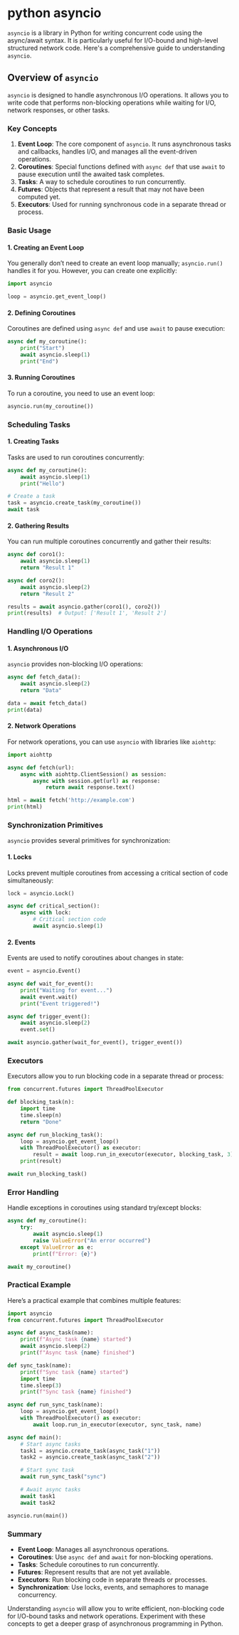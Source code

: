 # python asyncio

`asyncio` is a library in Python for writing concurrent code using the async/await syntax. It is particularly useful for I/O-bound and high-level structured network code. Here's a comprehensive guide to understanding `asyncio`.

## Overview of `asyncio`

`asyncio` is designed to handle asynchronous I/O operations. It allows you to write code that performs non-blocking operations while waiting for I/O, network responses, or other tasks.

### Key Concepts

1. **Event Loop**: The core component of `asyncio`. It runs asynchronous tasks and callbacks, handles I/O, and manages all the event-driven operations.
2. **Coroutines**: Special functions defined with `async def` that use `await` to pause execution until the awaited task completes.
3. **Tasks**: A way to schedule coroutines to run concurrently.
4. **Futures**: Objects that represent a result that may not have been computed yet.
5. **Executors**: Used for running synchronous code in a separate thread or process.

### Basic Usage

#### 1. Creating an Event Loop

You generally don’t need to create an event loop manually; `asyncio.run()` handles it for you. However, you can create one explicitly:

```python
import asyncio

loop = asyncio.get_event_loop()
```

#### 2. Defining Coroutines

Coroutines are defined using `async def` and use `await` to pause execution:

```python
async def my_coroutine():
    print("Start")
    await asyncio.sleep(1)
    print("End")
```

#### 3. Running Coroutines

To run a coroutine, you need to use an event loop:

```python
asyncio.run(my_coroutine())
```

### Scheduling Tasks

#### 1. Creating Tasks

Tasks are used to run coroutines concurrently:

```python
async def my_coroutine():
    await asyncio.sleep(1)
    print("Hello")

# Create a task
task = asyncio.create_task(my_coroutine())
await task
```

#### 2. Gathering Results

You can run multiple coroutines concurrently and gather their results:

```python
async def coro1():
    await asyncio.sleep(1)
    return "Result 1"

async def coro2():
    await asyncio.sleep(2)
    return "Result 2"

results = await asyncio.gather(coro1(), coro2())
print(results)  # Output: ['Result 1', 'Result 2']
```

### Handling I/O Operations

#### 1. Asynchronous I/O

`asyncio` provides non-blocking I/O operations:

```python
async def fetch_data():
    await asyncio.sleep(2)
    return "Data"

data = await fetch_data()
print(data)
```

#### 2. Network Operations

For network operations, you can use `asyncio` with libraries like `aiohttp`:

```python
import aiohttp

async def fetch(url):
    async with aiohttp.ClientSession() as session:
        async with session.get(url) as response:
            return await response.text()

html = await fetch('http://example.com')
print(html)
```

### Synchronization Primitives

`asyncio` provides several primitives for synchronization:

#### 1. Locks

Locks prevent multiple coroutines from accessing a critical section of code simultaneously:

```python
lock = asyncio.Lock()

async def critical_section():
    async with lock:
        # Critical section code
        await asyncio.sleep(1)
```

#### 2. Events

Events are used to notify coroutines about changes in state:

```python
event = asyncio.Event()

async def wait_for_event():
    print("Waiting for event...")
    await event.wait()
    print("Event triggered!")

async def trigger_event():
    await asyncio.sleep(2)
    event.set()

await asyncio.gather(wait_for_event(), trigger_event())
```

### Executors

Executors allow you to run blocking code in a separate thread or process:

```python
from concurrent.futures import ThreadPoolExecutor

def blocking_task(n):
    import time
    time.sleep(n)
    return "Done"

async def run_blocking_task():
    loop = asyncio.get_event_loop()
    with ThreadPoolExecutor() as executor:
        result = await loop.run_in_executor(executor, blocking_task, 3)
    print(result)

await run_blocking_task()
```

### Error Handling

Handle exceptions in coroutines using standard try/except blocks:

```python
async def my_coroutine():
    try:
        await asyncio.sleep(1)
        raise ValueError("An error occurred")
    except ValueError as e:
        print(f"Error: {e}")

await my_coroutine()
```

### Practical Example

Here’s a practical example that combines multiple features:

```python
import asyncio
from concurrent.futures import ThreadPoolExecutor

async def async_task(name):
    print(f"Async task {name} started")
    await asyncio.sleep(2)
    print(f"Async task {name} finished")

def sync_task(name):
    print(f"Sync task {name} started")
    import time
    time.sleep(3)
    print(f"Sync task {name} finished")

async def run_sync_task(name):
    loop = asyncio.get_event_loop()
    with ThreadPoolExecutor() as executor:
        await loop.run_in_executor(executor, sync_task, name)

async def main():
    # Start async tasks
    task1 = asyncio.create_task(async_task("1"))
    task2 = asyncio.create_task(async_task("2"))

    # Start sync task
    await run_sync_task("sync")

    # Await async tasks
    await task1
    await task2

asyncio.run(main())
```

### Summary

- **Event Loop**: Manages all asynchronous operations.
- **Coroutines**: Use `async def` and `await` for non-blocking operations.
- **Tasks**: Schedule coroutines to run concurrently.
- **Futures**: Represent results that are not yet available.
- **Executors**: Run blocking code in separate threads or processes.
- **Synchronization**: Use locks, events, and semaphores to manage concurrency.

Understanding `asyncio` will allow you to write efficient, non-blocking code for I/O-bound tasks and network operations. Experiment with these concepts to get a deeper grasp of asynchronous programming in Python.
